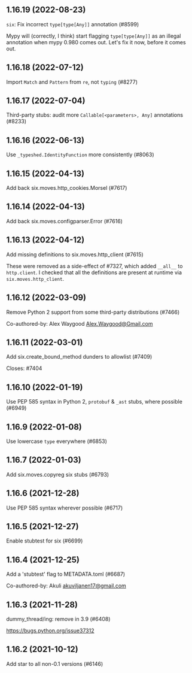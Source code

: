 ## 1.16.19 (2022-08-23)

`six`: Fix incorrect `type[type[Any]]` annotation (#8599)

Mypy will (correctly, I think) start flagging `type[type[Any]]` as an illegal annotation when mypy 0.980 comes out. Let's fix it now, before it comes out.

## 1.16.18 (2022-07-12)

Import `Match` and `Pattern` from `re`, not `typing` (#8277)

## 1.16.17 (2022-07-04)

Third-party stubs: audit more `Callable[<parameters>, Any]` annotations (#8233)

## 1.16.16 (2022-06-13)

Use `_typeshed.IdentityFunction` more consistently (#8063)

## 1.16.15 (2022-04-13)

Add back six.moves.http_cookies.Morsel (#7617)

## 1.16.14 (2022-04-13)

Add back six.moves.configparser.Error (#7616)

## 1.16.13 (2022-04-12)

Add missing definitions to six.moves.http_client (#7615)

These were removed as a side-effect of #7327, which added
`__all__` to `http.client`. I checked that all the definitions
are present at runtime via `six.moves.http_client`.

## 1.16.12 (2022-03-09)

Remove Python 2 support from some third-party distributions (#7466)

Co-authored-by: Alex Waygood <Alex.Waygood@Gmail.com>

## 1.16.11 (2022-03-01)

Add six.create_bound_method dunders to allowlist (#7409)

Closes: #7404

## 1.16.10 (2022-01-19)

Use PEP 585 syntax in Python 2, `protobuf` & `_ast` stubs, where possible (#6949)

## 1.16.9 (2022-01-08)

Use lowercase `type` everywhere (#6853)

## 1.16.7 (2022-01-03)

Add six.moves.copyreg six stubs (#6793)

## 1.16.6 (2021-12-28)

Use PEP 585 syntax wherever possible (#6717)

## 1.16.5 (2021-12-27)

Enable stubtest for six (#6699)

## 1.16.4 (2021-12-25)

Add a 'stubtest' flag to METADATA.toml (#6687)

Co-authored-by: Akuli <akuviljanen17@gmail.com>

## 1.16.3 (2021-11-28)

dummy_thread/ing: remove in 3.9 (#6408)

https://bugs.python.org/issue37312

## 1.16.2 (2021-10-12)

Add star to all non-0.1 versions (#6146)

